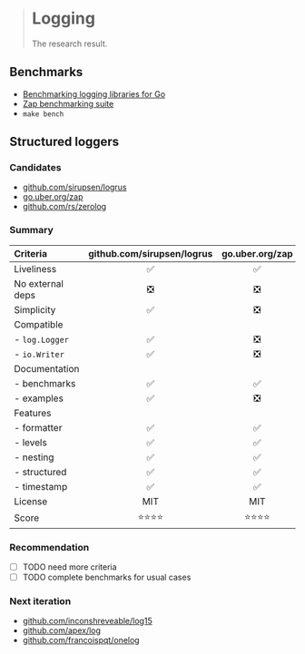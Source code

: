 > # Logging
>
> The research result.

## Benchmarks

- [Benchmarking logging libraries for Go](https://github.com/imkira/go-loggers-bench)
- [Zap benchmarking suite](https://github.com/uber-go/zap#performance)
- `make bench`

## Structured loggers

### Candidates

- [github.com/sirupsen/logrus](https://github.com/Sirupsen/logrus)
- [go.uber.org/zap](https://github.com/uber-go/zap)
- [github.com/rs/zerolog](https://github.com/rs/zerolog)

### Summary

| Criteria         | github.com/sirupsen/logrus | go.uber.org/zap | github.com/rs/zerolog |
|:-----------------|:--------------------------:|:---------------:|:---------------------:|
| Liveliness       | ✅                         | ✅              | ✅                    |
| No external deps | ❎                         | ❎              | ✅                    |
| Simplicity       | ✅                         | ❎              | ❎                    |
| Compatible       |                            |                 |                       |
| - `log.Logger`   | ✅                         | ❎              | ❎                    |
| - `io.Writer`    | ✅                         | ❎              | ✅                    |
| Documentation    |                            |                 |                       |
| - benchmarks     | ✅                         | ✅              | ✅                    |
| - examples       | ✅                         | ❎              | ✅                    |
| Features         |                            |                 |                       |
| - formatter      | ✅                         | ✅              | ✅                    |
| - levels         | ✅                         | ✅              | ✅                    |
| - nesting        | ✅                         | ✅              | ✅                    |
| - structured     | ✅                         | ✅              | ✅                    |
| - timestamp      | ✅                         | ✅              | ✅                    |
| License          | MIT                        | MIT             | MIT                   |
| Score            | ⭐⭐⭐⭐                   | ⭐⭐⭐⭐         | ⭐⭐⭐                |

### Recommendation

- [ ] TODO need more criteria
- [ ] TODO complete benchmarks for usual cases

### Next iteration

- [github.com/inconshreveable/log15](https://github.com/inconshreveable/log15)
- [github.com/apex/log](https://github.com/apex/log)
- [github.com/francoispqt/onelog](https://github.com/francoispqt/onelog)
